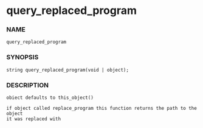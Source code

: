 # query_replaced_program

### NAME

    query_replaced_program

### SYNOPSIS

    string query_replaced_program(void | object);

### DESCRIPTION

    obiect defaults to this_object()

    if object called replace_program this function returns the path to the object
    it was replaced with
